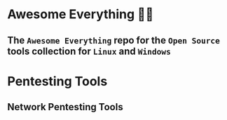# Awesome Everything 👾👾
The `Awesome Everything` repo for the `Open Source` tools collection for `Linux` and `Windows`
----

# Pentesting Tools
## Network Pentesting Tools

